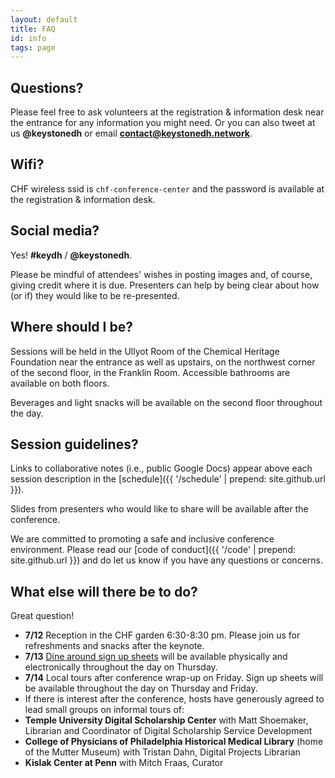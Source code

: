 ```yaml
---
layout: default
title: FAQ
id: info
tags: page
---
```


## Questions?

Please feel free to ask volunteers at the registration & information desk near the entrance for any information you might need. Or you can also tweet at us **@keystonedh** or email **contact@keystonedh.network**.

## Wifi?

CHF wireless ssid is `chf-conference-center` and the password is available at the registration & information desk.

## Social media?

Yes! **#keydh** / **@keystonedh**.

Please be mindful of attendees' wishes in posting images and, of course, giving credit where it is due. Presenters can help by being clear about how (or if) they would like to be re-presented.

## Where should I be?

Sessions will be held in the Ullyot Room of the Chemical Heritage Foundation near the entrance as well as upstairs, on the northwest corner of the second floor, in the Franklin Room. Accessible bathrooms are available on both floors.

Beverages and light snacks will be available on the second floor throughout the day.

## Session guidelines?

Links to collaborative notes (i.e., public Google Docs) appear above each session description in the [schedule]({{ '/schedule' | prepend: site.github.url }}).

Slides from presenters who would like to share will be available after the conference. 

We are committed to promoting a safe and inclusive conference environment. Please read our [code of conduct]({{ '/code' | prepend: site.github.url }}) and do let us know if you have any questions or concerns.

## What else will there be to do?

Great question!

- **7/12** Reception in the CHF garden 6:30-8:30 pm. Please join us for refreshments and snacks after the keynote.
- **7/13** [Dine around sign up sheets](https://goo.gl/NDSKej) will be available physically and electronically throughout the day on Thursday.
- **7/14** Local tours after conference wrap-up on Friday. Sign up sheets will be available throughout the day on Thursday and Friday.
- If there is interest after the conference, hosts have generously agreed to lead small groups on informal tours of:
- **Temple University Digital Scholarship Center** with Matt Shoemaker, Librarian and Coordinator of Digital Scholarship Service Development
- **College of Physicians of Philadelphia Historical Medical Library** (home of the Mutter Museum) with Tristan Dahn, Digital Projects Librarian
- **Kislak Center at Penn** with Mitch Fraas, Curator